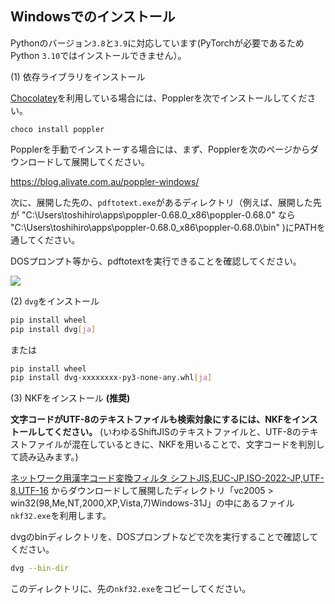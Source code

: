 ## Windowsでのインストール

Pythonのバージョン`3.8`と`3.9`に対応しています(PyTorchが必要であるためPython `3.10`ではインストールできません）。

(1) 依存ライブラリをインストール

[Chocolatey](https://chocolatey.org/)を利用している場合には、Popplerを次でインストールしてください。

```
choco install poppler
```

Popplerを手動でインストーする場合には、まず、Popplerを次のページからダウンロードして展開してください。

https://blog.alivate.com.au/poppler-windows/

次に、展開した先の、`pdftotext.exe`があるディレクトリ（例えば、展開した先が "C:\Users\toshihiro\apps\poppler-0.68.0_x86\poppler-0.68.0" なら "C:\Users\toshihiro\apps\poppler-0.68.0_x86\poppler-0.68.0\bin\" )にPATHを通してください。

DOSプロンプト等から、pdftotextを実行できることを確認してください。

![](images/win-pdftotext.png)

(2) `dvg`をインストール

```sh
pip install wheel
pip install dvg[ja]
```

または

```sh
pip install wheel
pip install dvg-xxxxxxxx-py3-none-any.whl[ja]
```

(3) NKFをインストール **(推奨)**

**文字コードがUTF-8のテキストファイルも検索対象にするには、NKFをインストールしてください。**
(いわゆるShiftJISのテキストファイルと、UTF-8のテキストファイルが混在しているときに、NKFを用いることで、文字コードを判別して読み込みます。)

[ネットワーク用漢字コード変換フィルタ シフトJIS,EUC-JP,ISO-2022-JP,UTF-8,UTF-16](https://www.vector.co.jp/soft/win95/util/se295331.html)
からダウンロードして展開したディレクトリ「vc2005 > win32(98,Me,NT,2000,XP,Vista,7)Windows-31J」の中にあるファイル`nkf32.exe`を利用します。

dvgのbinディレクトリを、DOSプロンプトなどで次を実行することで確認してください。

```sh
dvg --bin-dir
```

このディレクトリに、先の`nkf32.exe`をコピーしてください。
